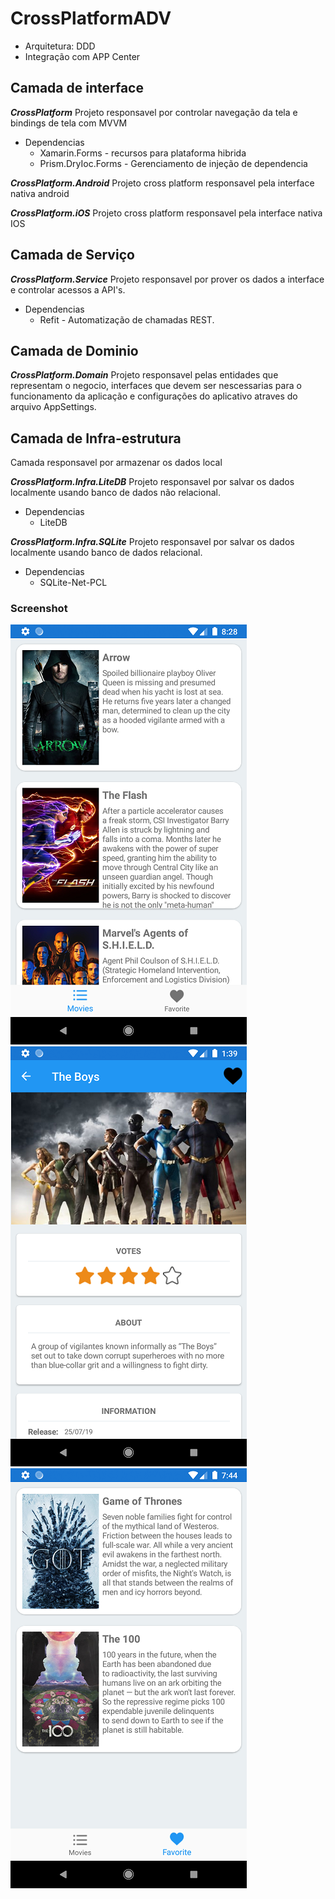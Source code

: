 ﻿# CrossPlatformADV
 
- Arquitetura: DDD
- Integração com APP Center

## Camada de interface 

***CrossPlatform***
 Projeto responsavel por controlar navegação da tela e bindings de tela com MVVM

- Dependencias
  - Xamarin.Forms - recursos para plataforma hibrida
  - Prism.DryIoc.Forms - Gerenciamento de injeção de dependencia
  
***CrossPlatform.Android***
 Projeto cross platform responsavel pela interface nativa android
 
***CrossPlatform.iOS***
 Projeto cross platform responsavel pela interface nativa IOS
  
## Camada de Serviço

***CrossPlatform.Service***
 Projeto responsavel por prover os dados a interface e controlar acessos a API's.

- Dependencias
  - Refit - Automatização de chamadas REST.
  
## Camada de Dominio

***CrossPlatform.Domain***
 Projeto responsavel pelas entidades que representam o negocio, interfaces que devem ser nescessarias para o funcionamento da aplicação e configurações do aplicativo atraves do arquivo AppSettings.

## Camada de Infra-estrutura

 Camada responsavel por armazenar os dados local
 
***CrossPlatform.Infra.LiteDB***
 Projeto responsavel por salvar os dados localmente usando banco de dados não relacional.
 
- Dependencias
  - LiteDB
 
***CrossPlatform.Infra.SQLite***
 Projeto responsavel por salvar os dados localmente usando banco de dados relacional.
 
- Dependencias
  - SQLite-Net-PCL


### Screenshot 

![Movies](Screenshot/Screenshot_1565296093.png)
![Detail](Screenshot/Screenshot_1565208111.png)
![Favorite](Screenshot/Screenshot_1565293458.png)
